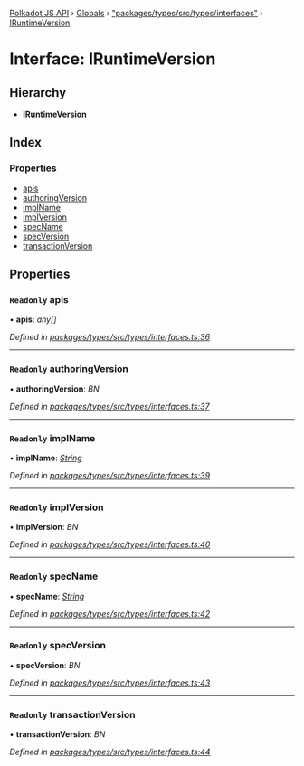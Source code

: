 [Polkadot JS API](../README.md) › [Globals](../globals.md) › ["packages/types/src/types/interfaces"](../modules/_packages_types_src_types_interfaces_.md) › [IRuntimeVersion](_packages_types_src_types_interfaces_.iruntimeversion.md)

# Interface: IRuntimeVersion

## Hierarchy

* **IRuntimeVersion**

## Index

### Properties

* [apis](_packages_types_src_types_interfaces_.iruntimeversion.md#readonly-apis)
* [authoringVersion](_packages_types_src_types_interfaces_.iruntimeversion.md#readonly-authoringversion)
* [implName](_packages_types_src_types_interfaces_.iruntimeversion.md#readonly-implname)
* [implVersion](_packages_types_src_types_interfaces_.iruntimeversion.md#readonly-implversion)
* [specName](_packages_types_src_types_interfaces_.iruntimeversion.md#readonly-specname)
* [specVersion](_packages_types_src_types_interfaces_.iruntimeversion.md#readonly-specversion)
* [transactionVersion](_packages_types_src_types_interfaces_.iruntimeversion.md#readonly-transactionversion)

## Properties

### `Readonly` apis

• **apis**: *any[]*

*Defined in [packages/types/src/types/interfaces.ts:36](https://github.com/polkadot-js/api/blob/172143f2e/packages/types/src/types/interfaces.ts#L36)*

___

### `Readonly` authoringVersion

• **authoringVersion**: *BN*

*Defined in [packages/types/src/types/interfaces.ts:37](https://github.com/polkadot-js/api/blob/172143f2e/packages/types/src/types/interfaces.ts#L37)*

___

### `Readonly` implName

• **implName**: *[String](../classes/_packages_types_src_primitive_text_.text.md#static-string)*

*Defined in [packages/types/src/types/interfaces.ts:39](https://github.com/polkadot-js/api/blob/172143f2e/packages/types/src/types/interfaces.ts#L39)*

___

### `Readonly` implVersion

• **implVersion**: *BN*

*Defined in [packages/types/src/types/interfaces.ts:40](https://github.com/polkadot-js/api/blob/172143f2e/packages/types/src/types/interfaces.ts#L40)*

___

### `Readonly` specName

• **specName**: *[String](../classes/_packages_types_src_primitive_text_.text.md#static-string)*

*Defined in [packages/types/src/types/interfaces.ts:42](https://github.com/polkadot-js/api/blob/172143f2e/packages/types/src/types/interfaces.ts#L42)*

___

### `Readonly` specVersion

• **specVersion**: *BN*

*Defined in [packages/types/src/types/interfaces.ts:43](https://github.com/polkadot-js/api/blob/172143f2e/packages/types/src/types/interfaces.ts#L43)*

___

### `Readonly` transactionVersion

• **transactionVersion**: *BN*

*Defined in [packages/types/src/types/interfaces.ts:44](https://github.com/polkadot-js/api/blob/172143f2e/packages/types/src/types/interfaces.ts#L44)*
